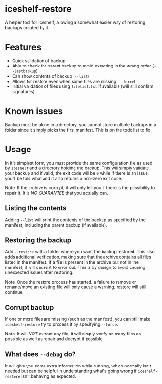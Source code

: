 # iceshelf-restore

A helper tool for iceshelf, allowing a somewhat easier way of restoring backups created by it.

# Features

- Quick validation of backup
- Able to check for parent backup to avoid extacting in the wrong order (`--lastbackup`)
- Can show contents of backup (`--list`)
- Allows for restore even when some files are missing (`--force`)
- Initial validation of files using `filelist.txt` if available (will still confirm signatures)

# Known issues

Backup must be alone in a directory, you cannot store multiple backups in a folder since it simply picks the first manifest. This is on the todo list to fix

# Usage

In it's simplest form, you must provide the same configuration file as used by `iceshelf` and a directory holding the backup. This will simply validate your backup and if valid, the exit code will be `0` while if there is an issue, you'll be told what and it also returns a non-zero exit code.

Note! If the archive is corrupt, it will only tell you if there is the possibility to repair it. It is *NO GUARANTEE* that you actually can.

## Listing the contents

Adding `--list` will print the contents of the backup as specified by the manifest, including the parent backup (if available).

## Restoring the backup

Add `--restore` with a folder where you want the backup restored. This also adds additional verification, making sure that the archive contains all files listed in the manifest. If a file is present in the archive but not in the manifest, it will cause it to error out. This is by design to avoid causing unexpected issues after restoring.

Note! Once the restore process has started, a failure to remove or rename/move an existing file will only cause a warning, restore will still continue.

## Corrupt backup

If one or more files are missing (such as the manifest), you can still make `iceshelf-restore` try to process it by specifying `--force`.

Note! It will *NOT* extract any file, it will simply verify as many files as possible as well as repair and decrypt if possible.

## What does `--debug` do?

It will give you some extra information while running, which normally isn't needed but can be helpful in understanding what's going wrong if `iceshelf-restore` isn't behaving as expected.